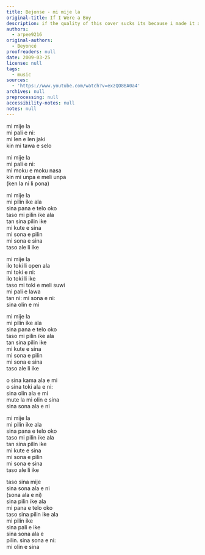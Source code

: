 ```yaml
---
title: Bejonse - mi mije la
original-title: If I Were a Boy
description: if the quality of this cover sucks its because i made it at a whim in like 3 hours because i wanted an excuse to download mmd
authors:
  - arpee9216
original-authors:
  - Beyoncé
proofreaders: null
date: 2009-03-25
license: null
tags:
  - music
sources:
  - 'https://www.youtube.com/watch?v=exzQO8BA0a4'
archives: null
preprocessing: null
accessibility-notes: null
notes: null
---
```

mi mije la  
mi pali e ni:  
mi len e len jaki  
kin mi tawa e selo

mi mije la  
mi pali e ni:  
mi moku e moku nasa  
kin mi unpa e meli unpa  
(ken la ni li pona)

mi mije la  
mi pilin ike ala  
sina pana e telo oko  
taso mi pilin ike ala  
tan sina pilin ike  
mi kute e sina  
mi sona e pilin  
mi sona e sina  
taso ale li ike

mi mije la  
ilo toki li open ala  
mi toki e ni:  
ilo toki li ike  
taso mi toki e meli suwi  
mi pali e lawa  
tan ni: mi sona e ni:  
sina olin e mi

mi mije la  
mi pilin ike ala  
sina pana e telo oko  
taso mi pilin ike ala  
tan sina pilin ike  
mi kute e sina  
mi sona e pilin  
mi sona e sina  
taso ale li ike

o sina kama ala e mi  
o sina toki ala e ni:  
sina olin ala e mi  
mute la mi olin e sina  
sina sona ala e ni

mi mije la  
mi pilin ike ala  
sina pana e telo oko  
taso mi pilin ike ala  
tan sina pilin ike  
mi kute e sina  
mi sona e pilin  
mi sona e sina  
taso ale li ike

taso sina mije  
sina sona ala e ni  
(sona ala e ni)  
sina pilin ike ala  
mi pana e telo oko  
taso sina pilin ike ala  
mi pilin ike  
sina pali e ike  
sina sona ala e  
pilin. sina sona e ni:  
mi olin e sina